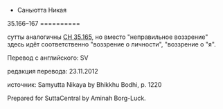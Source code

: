 









* Саньютта Никая


35\.166–167
\=\=\=\=\=\=\=\=\=\=



сутты аналогичны [СН 35\.165](/sn35\.165/ru/sv), но вместо "неправильное воззрение" здесь идёт соответственно "воззрение о личности", "воззрение о "я"\.



Перевод с английского: SV


редакция перевода: 23\.11\.2012


источник: Samyutta Nikaya by Bhikkhu Bodhi, p\. 1220


Prepared for SuttaCentral by Aminah Borg\-Luck\.






